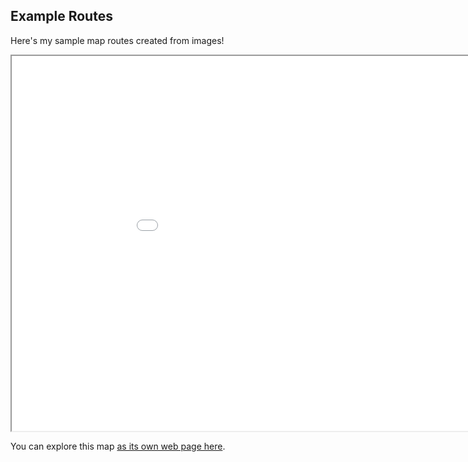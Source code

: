 ## Example Routes
Here's my sample map routes created from images!

<iframe src="resources/interactive_map.html" height="600" width="1000"></iframe>

You can explore this map [as its own web page here](https://github.com/ssarkarbht/map-art/blob/main/resources/interactive_map.html).
